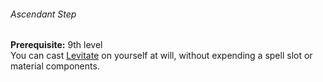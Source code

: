 ###### Ascendant Step

**Prerequisite:**
9th level
\
You can cast [Levitate](#Levitate_levitate) on yourself at will, without expending a spell slot or material components.
